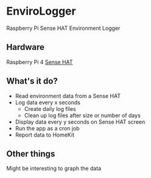 # EnviroLogger

Raspberry Pi Sense HAT Environment Logger

## Hardware

Raspberry Pi 4
[Sense HAT](https://www.raspberrypi.com/products/sense-hat/)

## What's it do?

- Read environment data from a Sense HAT
- Log data every x seconds
    - Create daily log files
    - Clean up log files after size or number of days
- Display data every y seconds on Sense HAT screen
- Run the app as a cron job
- Report data to HomeKit

## Other things

Might be interesting to graph the data
